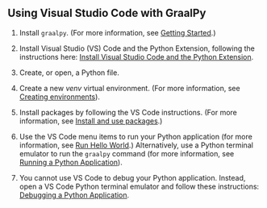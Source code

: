 <!-- ---
layout: learn
title: Using Visual Studio Code with GraalPy
permalink: /guides/using_vscode/
--- -->

## Using Visual Studio Code with GraalPy

1. Install `graalpy`. 
(For more information, see [Getting Started](/getting_started/).)

2. Install Visual Studio (VS) Code and the Python Extension, following the instructions here: [Install Visual Studio Code and the Python Extension](https://code.visualstudio.com/docs/python/python-tutorial#_install-visual-studio-code-and-the-python-extension).

3. Create, or open, a Python file.

4. Create a new _venv_ virtual environment.
(For more information, see [Creating environments](https://code.visualstudio.com/docs/python/environments#_creating-environments)).

5. Install packages by following the VS Code instructions.
(For more information, see [Install and use packages](https://code.visualstudio.com/docs/python/python-tutorial#_install-and-use-packages).)

6. Use the VS Code menu items to run your Python application (for more information, see [Run Hello World](https://code.visualstudio.com/docs/python/python-tutorial#_run-hello-world).)
Alternatively, use a Python terminal emulator to run the `graalpy` command (for more information, see [Running a Python Application](/guides/running_a_python_application/)).

7. You cannot use VS Code to debug your Python application.
Instead, open a VS Code Python terminal emulator and follow these instructions: [Debugging a Python Application](/guides/debugging_a_python_application/).